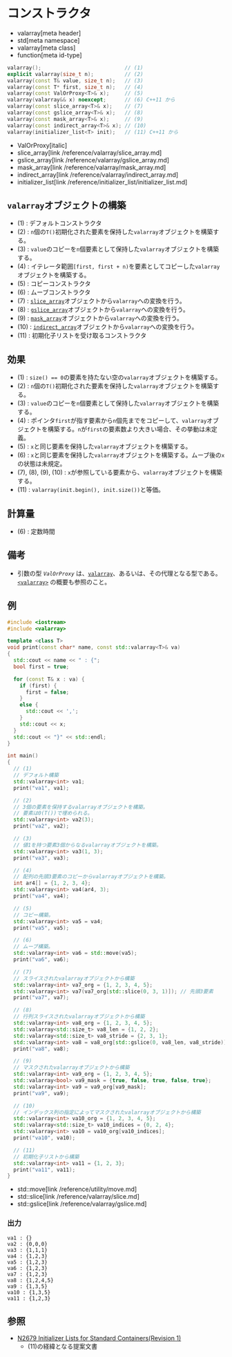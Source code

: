 # コンストラクタ
* valarray[meta header]
* std[meta namespace]
* valarray[meta class]
* function[meta id-type]

```cpp
valarray();                           // (1)
explicit valarray(size_t n);          // (2)
valarray(const T& value, size_t n);   // (3)
valarray(const T* first, size_t n);   // (4)
valarray(const ValOrProxy<T>& x);     // (5)
valarray(valarray&& x) noexcept;      // (6) C++11 から
valarray(const slice_array<T>& x);    // (7)
valarray(const gslice_array<T>& x);   // (8)
valarray(const mask_array<T>& x);     // (9)
valarray(const indirect_array<T>& x); // (10)
valarray(initializer_list<T> init);   // (11) C++11 から
```
* ValOrProxy[italic]
* slice_array[link /reference/valarray/slice_array.md]
* gslice_array[link /reference/valarray/gslice_array.md]
* mask_array[link /reference/valarray/mask_array.md]
* indirect_array[link /reference/valarray/indirect_array.md]
* initializer_list[link /reference/initializer_list/initializer_list.md]

## `valarray`オブジェクトの構築
- (1) : デフォルトコンストラクタ
- (2) : `n`個の`T()`初期化された要素を保持した`valarray`オブジェクトを構築する。
- (3) : `value`のコピーを`n`個要素として保持した`valarray`オブジェクトを構築する。
- (4) : イテレータ範囲`[first, first + n)`を要素としてコピーした`valarray`オブジェクトを構築する。
- (5) : コピーコンストラクタ
- (6) : ムーブコンストラクタ
- (7) : [`slice_array`](/reference/valarray/slice_array.md)オブジェクトから`valarray`への変換を行う。
- (8) : [`gslice_array`](/reference/valarray/gslice_array.md)オブジェクトから`valarray`への変換を行う。
- (9) : [`mask_array`](/reference/valarray/mask_array.md)オブジェクトから`valarray`への変換を行う。
- (10) : [`indirect_array`](/reference/valarray/indirect_array.md)オブジェクトから`valarray`への変換を行う。
- (11) : 初期化子リストを受け取るコンストラクタ


## 効果
- (1) : `size() == 0`の要素を持たない空の`valarray`オブジェクトを構築する。
- (2) : `n`個の`T()`初期化された要素を保持した`valarray`オブジェクトを構築する。
- (3) : `value`のコピーを`n`個要素として保持した`valarray`オブジェクトを構築する。
- (4) : ポインタ`first`が指す要素から`n`個先までをコピーして、`valarray`オブジェクトを構築する。`n`が`first`の要素数より大きい場合、その挙動は未定義。
- (5) : `x`と同じ要素を保持した`valarray`オブジェクトを構築する。
- (6) : `x`と同じ要素を保持した`valarray`オブジェクトを構築する。ムーブ後の`x`の状態は未規定。
- (7), (8), (9), (10) : `x`が参照している要素から、`valarray`オブジェクトを構築する。
- (11) : `valarray(init.begin(), init.size())`と等価。


## 計算量
- (6) : 定数時間


## 備考
- 引数の型 *`ValOrProxy`* は、[`valarray`](../valarray.md)、あるいは、その代理となる型である。  
	[`<valarray>`](../../valarray.md) の概要も参照のこと。


## 例
```cpp example
#include <iostream>
#include <valarray>

template <class T>
void print(const char* name, const std::valarray<T>& va)
{
  std::cout << name << " : {";
  bool first = true;

  for (const T& x : va) {
    if (first) {
      first = false;
    }
    else {
      std::cout << ',';
    }
    std::cout << x;
  }
  std::cout << "}" << std::endl;
}

int main()
{
  // (1)
  // デフォルト構築
  std::valarray<int> va1;
  print("va1", va1);

  // (2)
  // 3個の要素を保持するvalarrayオブジェクトを構築。
  // 要素は0(T())で埋められる。
  std::valarray<int> va2(3);
  print("va2", va2);

  // (3)
  // 値1を持つ要素3個からなるvalarrayオブジェクトを構築。
  std::valarray<int> va3(1, 3);
  print("va3", va3);

  // (4)
  // 配列の先頭3要素のコピーからvalarrayオブジェクトを構築。
  int ar4[] = {1, 2, 3, 4};
  std::valarray<int> va4(ar4, 3);
  print("va4", va4);

  // (5)
  // コピー構築。
  std::valarray<int> va5 = va4;
  print("va5", va5);

  // (6)
  // ムーブ構築。
  std::valarray<int> va6 = std::move(va5);
  print("va6", va6);

  // (7)
  // スライスされたvalarrayオブジェクトから構築
  std::valarray<int> va7_org = {1, 2, 3, 4, 5};
  std::valarray<int> va7(va7_org[std::slice(0, 3, 1)]); // 先頭3要素
  print("va7", va7);

  // (8)
  // 行列スライスされたvalarrayオブジェクトから構築
  std::valarray<int> va8_org = {1, 2, 3, 4, 5};
  std::valarray<std::size_t> va8_len = {1, 2, 2};
  std::valarray<std::size_t> va8_stride = {2, 3, 1};
  std::valarray<int> va8 = va8_org[std::gslice(0, va8_len, va8_stride)];
  print("va8", va8);

  // (9)
  // マスクされたvalarrayオブジェクトから構築
  std::valarray<int> va9_org = {1, 2, 3, 4, 5};
  std::valarray<bool> va9_mask = {true, false, true, false, true};
  std::valarray<int> va9 = va9_org[va9_mask];
  print("va9", va9);

  // (10)
  // インデックス列の指定によってマスクされたvalarrayオブジェクトから構築
  std::valarray<int> va10_org = {1, 2, 3, 4, 5};
  std::valarray<std::size_t> va10_indices = {0, 2, 4};
  std::valarray<int> va10 = va10_org[va10_indices];
  print("va10", va10);

  // (11)
  // 初期化子リストから構築
  std::valarray<int> va11 = {1, 2, 3};
  print("va11", va11);
}
```
* std::move[link /reference/utility/move.md]
* std::slice[link /reference/valarray/slice.md]
* std::gslice[link /reference/valarray/gslice.md]

### 出力
```
va1 : {}
va2 : {0,0,0}
va3 : {1,1,1}
va4 : {1,2,3}
va5 : {1,2,3}
va6 : {1,2,3}
va7 : {1,2,3}
va8 : {1,2,4,5}
va9 : {1,3,5}
va10 : {1,3,5}
va11 : {1,2,3}
```


## 参照
- [N2679 Initializer Lists for Standard Containers(Revision 1)](http://www.open-std.org/jtc1/sc22/wg21/docs/papers/2008/n2679.pdf)
    - (11)の経緯となる提案文書

